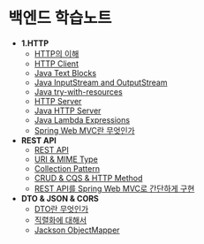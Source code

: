 # 백엔드 학습노트

- **1.HTTP**
  * [HTTP의 이해](/study/1.%20HTTP/HTTP.md)
  * [HTTP Client](/study/1.%20HTTP/HTTP%20Client.md)
  * [Java Text Blocks](/study/1.%20HTTP/Java%20Text%20Blocks.md)
  * [Java InputStream and OutputStream](/study/1.%20HTTP/Java%20InputStream%20and%20OutputStream.md)
  * [Java try-with-resources](/study/1.%20HTTP/try-with-resources.md)
  * [HTTP Server](/study/1.%20HTTP/HTTP%20Server.md)
  * [Java HTTP Server](/study/1.%20HTTP/JAVA%20HTTP%20Server.md)
  * [Java Lambda Expressions](/study/1.%20HTTP/Java%20Lambda%20Expressions.md)
  * [Spring Web MVC란 무엇인가](/study/1.%20HTTP/Spring%20Web%20MVC.md)
- **REST API** 
  * [REST API](/study/2.%20REST%20API/REST%20API.md)
  * [URI & MIME Type](/study/2.%20REST%20API/URI%20%26%20MIME%20type.md)
  * [Collection Pattern](/study/2.%20REST%20API/Collection%20Pattern.md)
  * [CRUD & CQS & HTTP Method](/study/2.%20REST%20API/CRUD%26CQS%26HTTP%20Method.md)
  * [REST API를 Spring Web MVC로 간단하게 구현](/study/2.%20REST%20API/Spring%20Web%20MVC%EB%A1%9C%20%EA%B5%AC%ED%98%84.md)
- **DTO & JSON & CORS**
  * [DTO란 무엇인가](/study/3.%20DTO%26JSON%26CORS/DTO.md)
  * [직렬화에 대해서](/study/3.%20DTO%26JSON%26CORS/Serialization.md)
  * [Jackson ObjectMapper](/study/3.%20DTO%26JSON%26CORS/ObjectMapper.md)